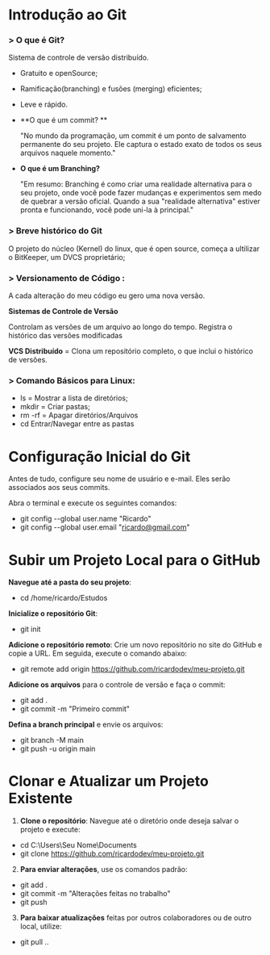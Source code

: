 # Introdução ao Git

### > O que é Git?

Sistema de controle de versão distribuído.

- Gratuito e openSource;

- Ramificação(branching) e fusões (merging) eficientes;

- Leve e rápido. 

- **O que é um commit? **

  "No mundo da programação, um commit é um ponto de salvamento permanente do seu projeto. Ele captura o estado exato de todos os seus arquivos naquele momento."

- **O que é um Branching?**

  "Em resumo: Branching é como criar uma realidade alternativa para o seu projeto, onde você pode fazer mudanças e experimentos sem medo de quebrar a versão oficial. Quando a sua "realidade alternativa" estiver pronta e funcionando, você pode uni-la à principal."

### > Breve histórico do Git

O projeto do núcleo (Kernel) do linux, que é open source, começa a ultilizar o BitKeeper, um DVCS proprietário;

### > Versionamento de Código :

A cada alteração do meu código eu gero uma nova versão.

**Sistemas de Controle de Versão**

 Controlam as versões de um arquivo ao longo do tempo. Registra o histórico das versões modificadas

**VCS Distribuído** = Clona um repositório completo, o que inclui o histórico de versões.

###  > Comando Básicos para Linux:

- ls = Mostrar a lista de diretórios;
- mkdir = Criar pastas;
- rm -rf = Apagar diretórios/Arquivos
- cd Entrar/Navegar entre as pastas 

#  Configuração Inicial do Git

Antes de tudo, configure seu nome de usuário e e-mail. Eles serão associados aos seus commits.

Abra o terminal e execute os seguintes comandos:

- git config --global user.name "Ricardo"
- git config --global user.email "ricardo@gmail.com"



# Subir um Projeto Local para o GitHub

**Navegue até a pasta do seu projeto**:

- cd /home/ricardo/Estudos

**Inicialize o repositório Git**:

- git init

**Adicione o repositório remoto**: Crie um novo repositório no site do GitHub e copie a URL. Em seguida, execute o comando abaixo:

- git remote add origin https://github.com/ricardodev/meu-projeto.git

**Adicione os arquivos** para o controle de versão e faça o commit:

- git add .
- git commit -m "Primeiro commit"

**Defina a branch principal** e envie os arquivos:

- git branch -M main
- git push -u origin main

#  Clonar e Atualizar um Projeto Existente

1. **Clone o repositório**: Navegue até o diretório onde deseja salvar o projeto e execute:

- cd C:\\Users\\Seu Nome\\Documents
- git clone https://github.com/ricardodev/meu-projeto.git

2. **Para enviar alterações**, use os comandos padrão:

- git add .
- git commit -m "Alterações feitas no trabalho"
- git push

3. **Para baixar atualizações** feitas por outros colaboradores ou de outro local, utilize:

- git pull
..

